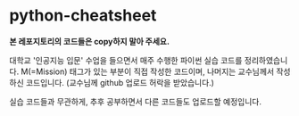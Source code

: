 # python-cheatsheet
**본 레포지토리의 코드들은 copy하지 말아 주세요.**

대학교 '인공지능 입문' 수업을 들으면서 매주 수행한 파이썬 실습 코드를 정리하였습니다.
M(=Mission) 태그가 있는 부분이 직접 작성한 코드이며, 나머지는 교수님께서 작성하신 코드입니다.
(교수님께 github 업로드 허락을 받았습니다.)

실습 코드들과 무관하게, 추후 공부하면서 다른 코드들도 업로드할 예정입니다.
